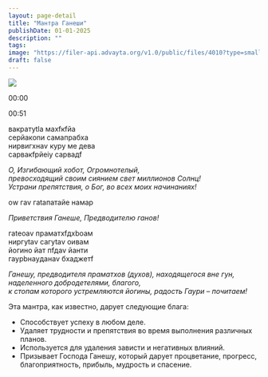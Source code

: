 ```yaml
---
layout: page-detail
title: "Мантра Ганеши"
publishDate: 01-01-2025
description: ""
tags:
image: "https://filer-api.advayta.org/v1.0/public/files/4010?type=small"
draft: false
---
```


![](https://filer-api.advayta.org/v1.0/public/files/4010?type=medium) 

00:00 

00:51 

вакратуtlа махfкfйа   
 сeрйакоnи самапрабха  
 нирвигхнаv куру ме дева   
 сарвакfрйеiу сарвадf 

_О, Изгибающий хобот, Огромнотелый,_    
 _превосходящий_ _своим сиянием свет миллионов Солнц!_  
 _Устрани препятствия, о Бог, во всех моих начинаниях!_ 

оw гаv гаtапатайе намаp 

_Приветствия Ганеше, Предводителю ганов!_ 

гаtеoаv праматхfдхboам  
 ниргуtаv сагуtаv oивам  
 йогино йат пfдаv йанти  
 гаурbнаyданаv бхаджетf 

_Ганешу, предводителя праматхов (духов),_ 
_находящегося вне гун, наделенного добродетелями, благого,_   
_к стопам которого устремляются йогины,_ 
_радость Гаури – почитаем!_  

Эта мантра, как известно, дарует следующие блага: 

* Способствует успеху в любом деле.
* Удаляет трудности и препятствия во время выполнения различных планов.
* Используется для удаления зависти и негативных влияний.
* Призывает Господа Ганешу, который дарует процветание, прогресс, благоприятность, прибыль, мудрость и спасение.

  
